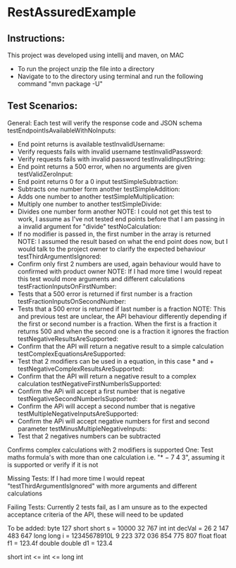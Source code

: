 # RestAssuredExample

## Instructions:
This project was developed using intellij and maven, on MAC
- To run the project unzip the file into a directory
- Navigate to to the directory using terminal and run the following command
"mvn package -U"

## Test Scenarios:
General:
Each test will verify the response code and JSON schema
testEndpointIsAvailableWithNoInputs:
- End point returns is available
testInvalidUsername:
- Verify requests fails with invalid username
testInvalidPassword:
- Verify requests fails with invalid password
testInvalidInputString:
- End point returns a 500 error, when no arguments are given
testValidZeroInput:
- End point returns 0 for a 0 input
testSimpleSubtraction:
- Subtracts one number form another
testSimpleAddition:
- Adds one number to another
testSimpleMultiplication:
- Multiply one number to another
testSimpleDivide:
- Divides one number form another
NOTE: I could not get this test to work, I assume as I've not tested end points before that I am passing in a invalid argument for "divide"
testNoCalculation:
- If no modifier is passed in, the first number in the array is returned
NOTE: I assumed the result based on what the end point does now, but I would talk to the project owner to clarify the expected behaviour
testThirdArgumentIsIgnored:
- Confirm only first 2 numbers are used, again behaviour would have to confirmed with product owner
NOTE: If I had more time I would repeat this test would more arguments and different calculations
testFractionInputsOnFirstNumber:
- Tests that a 500 error is returned if first number is a fraction
testFractionInputsOnSecondNumber:
- Tests that a 500 error is returned if last number is a fraction
NOTE: This and previous test are unclear, the API behaviour differently depending if the first or second number is a fraction.
When the first is a fraction it returns 500 and when the second one is a fraction it ignores the fraction
testNegativeResultsAreSupported:
- Confirm that the API will return a negative result to a simple calculation
testComplexEquationsAreSupported:
- Test that 2 modifiers can be used in a equation, in this case * and +
testNegativeComplexResultsAreSupported:
- Confirm that the API will return a negative result to a complex calculation
testNegativeFirstNumberIsSupported:
- Confirm the APi will accept a first number that is negative
testNegativeSecondNumberIsSupported:
- Confirm the APi will accept a second number that is negative
testMultipleNegativeInputsAreSupported:
- Confirm the APi will accept negative numbers for first and second parameter
testMinusMultipleNegativeInputs:
- Test that 2 negatives numbers can be subtracted

Confirms complex calculations with 2 modifiers is supported
One: Test maths formula's with more than one calculation i.e. "* − 7 4 3", assuming it is supported or verify if it is not

Missing Tests:
If I had more time I would repeat "testThirdArgumentIsIgnored" with more arguments and different calculations

Failing Tests:
Currently 2 tests fail, as I am unsure as to the expected acceptance criteria of the API, these will need to be updated

To be added:
byte        127
short       short s = 10000                            32 767
int         int decVal = 26                     2 147 483 647
long        long i = 12345678910L   9 223 372 036 854 775 807
float       float f1  = 123.4f
double      double d1 = 123.4

short int <= int <= long int